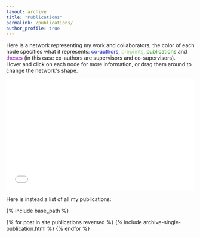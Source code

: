 ```yaml
---
layout: archive
title: "Publications"
permalink: /publications/
author_profile: true
---
```


<!--<p>You can also see a <a href="/publications/network">network</a> of all my publications.</p>-->

<!--{% if author.googlescholar %}
  You can also find my articles on <a href="{{author.googlescholar}}">my Google Scholar profile</a>.
{% endif %}-->

<p>Here is a network representing my work and collaborators; the color of each node specifies what it represents: <span style="color:#1722C1">co-authors</span>, <span style="color:#90d185">preprints</span>, <span style="color:#138400">publications</span> and <span style="color:#8e20c1">theses</span> (in this case co-authors are supervisors and co-supervisors).<br>
Hover and click on each node for more information, or drag them around to change the network's shape.</p>
<iframe src="/network/network.html" height="300" width="100%" style="border:none;"></iframe>

<p>Here is instead a list of all my publications:</p>
{% include base_path %}

{% for post in site.publications reversed %}
  {% include archive-single-publication.html %}
{% endfor %}
